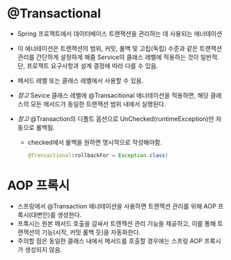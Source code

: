 # @Transactional 
* Spring 프로젝트에서 데이터베이스 트랜잭션을 관리하는 데 사용되는 에너테이션
* 이 에너테이션은 트랜잭션의 범위, 커밋, 롤백 및 고립(독립) 수준과 같은 트랜잭션 관리를 간단하게 설정하게 해줌
Service의 클래스 레벨에 적용하는 것이 일반적. 단, 프로젝트 요구사항과 설계 결정에 따라 다를 수 있음.
* 메서드 레벨 또는 클래스 레벨에서 사용할 수 있음.

* *참고* Sevice 클래스 레벨에 @Transacitional 에너테이션을 적용하면, 해당 클래스의 모든 메서드가 동일한 트랜잭션 범위 내에서 실행된다.
* *참고* @Transaction의 디폴트 옵션으로 UnChecked(runtimeException)만 자동으로 롤백됨.
  * checked에서 롤백을 원하면 명시적으로 작성해야함.
    ```java
    @Transactional(rollbackFor = Exception.class)
    ```
    
# AOP 프록시
* 스프링에서 @Transaction 에너테이션을 사용하면 트랜잭션 관리를 위해 AOP 프록시(대변인)를 생성한다. 
* 프록시는 원본 메서드 호출을 감싸서 트랜잭션 관리 기능을 제공하고, 이를 통해 트랜잭션의 기능(시작, 커밋 롤백 듯)을 자동화한다.
* 주의할 점은 동일한 클래스 내에서 메서드를 호출할 경우에는 스프링 AOP 프록시가 생성되지 않음.